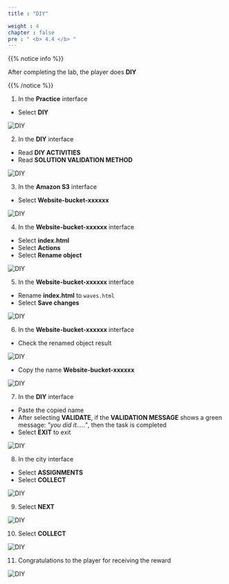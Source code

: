 ```yaml
---
title : "DIY"

weight : 4
chapter : false
pre : " <b> 4.4 </b> "
---
```


{{% notice info %}}

After completing the lab, the player does **DIY**

{{% /notice %}}

1. In the **Practice** interface

- Select **DIY**

![DIY](/images/4-staticwebhosting/4.4-diy/01-diy.png?width=90pc)

2. In the **DIY** interface

- Read **DIY ACTIVITIES**
- Read **SOLUTION VALIDATION METHOD**

![DIY](/images/4-staticwebhosting/4.4-diy/02-diy.png?width=90pc)

3. In the **Amazon S3** interface

- Select **Website-bucket-xxxxxx**

![DIY](/images/4-staticwebhosting/4.4-diy/03-diy.png?width=90pc)

4. In the **Website-bucket-xxxxxx** interface

- Select **index.html**
- Select **Actions**
- Select **Rename object**

![DIY](/images/4-staticwebhosting/4.4-diy/05-diy.png?width=90pc)

5. In the **Website-bucket-xxxxxx** interface

- Rename **index.html** to ```waves.html```
- Select **Save changes**

![DIY](/images/4-staticwebhosting/4.4-diy/06-diy.png?width=90pc)

6. In the **Website-bucket-xxxxxx** interface

- Check the renamed object result

![DIY](/images/4-staticwebhosting/4.4-diy/07-diy.png?width=90pc)

- Copy the name **Website-bucket-xxxxxx**

![DIY](/images/4-staticwebhosting/4.4-diy/08-diy.png?width=90pc)

7. In the **DIY** interface

- Paste the copied name
- After selecting **VALIDATE**, if the **VALIDATION MESSAGE** shows a green message: *"you did it....."*, then the task is completed
- Select **EXIT** to exit

![DIY](/images/4-staticwebhosting/4.4-diy/09-diy.png?width=90pc)

8. In the city interface

- Select **ASSIGNMENTS**
- Select **COLLECT**

![DIY](/images/4-staticwebhosting/4.4-diy/010-diy.png?width=90pc)

9. Select **NEXT**

![DIY](/images/4-staticwebhosting/4.4-diy/011-diy.png?width=90pc)

10. Select **COLLECT**

![DIY](/images/4-staticwebhosting/4.4-diy/012-diy.png?width=90pc)

11. Congratulations to the player for receiving the reward

![DIY](/images/4-staticwebhosting/4.4-diy/013-diy.png?width=90pc)
